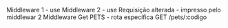 
Middleware 1 - use
Middleware 2 - use
Requisição alterada - impresso pelo middlewar 2
Middleware Get PETS - rota específica GET /pets/:codigo